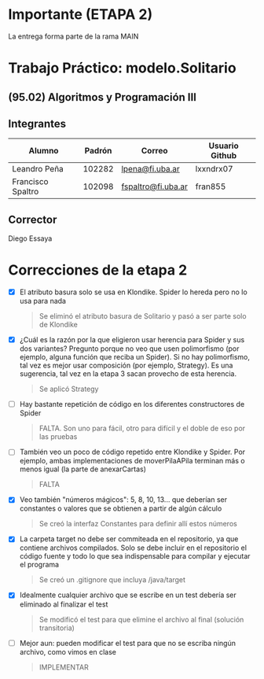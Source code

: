 # Importante (ETAPA 2)
La entrega forma parte de la rama MAIN

# Trabajo Práctico: modelo.Solitario
## (95.02) Algoritmos y Programación III

## Integrantes
| Alumno | Padrón | Correo | Usuario Github |
| ----------- | ----------- | ----------- | ----------- |
| Leandro Peña | 102282 | lpena@fi.uba.ar | lxxndrx07 |
| Francisco Spaltro | 102098 | fspaltro@fi.uba.ar | fran855 |

## Corrector
Diego Essaya

# Correcciones de la etapa 2
- [x] El atributo basura solo se usa en Klondike. Spider lo hereda pero no lo usa para nada
  > Se eliminó el atributo basura de Solitario y pasó a ser parte solo de Klondike
- [x] ¿Cuál es la razón por la que eligieron usar herencia para Spider y sus dos variantes? Pregunto porque no veo que usen polimorfismo (por ejemplo, alguna función que reciba un Spider). Si no hay polimorfismo, tal vez es mejor usar composición (por ejemplo, Strategy). Es una sugerencia, tal vez en la etapa 3 sacan provecho de esta herencia.
  > Se aplicó Strategy
- [ ] Hay bastante repetición de código en los diferentes constructores de Spider
  > FALTA. Son uno para fácil, otro para difícil y el doble de eso por las pruebas
- [ ] También veo un poco de código repetido entre Klondike y Spider. Por ejemplo, ambas implementaciones de moverPilaAPila terminan más o menos igual (la parte de anexarCartas)
  > FALTA
- [x] Veo también "números mágicos": 5, 8, 10, 13... que deberían ser constantes o valores que se obtienen a partir de algún cálculo
  > Se creó la interfaz Constantes para definir allí estos números
- [x] La carpeta target no debe ser commiteada en el repositorio, ya que contiene archivos compilados. Solo se debe incluir en el repositorio el código fuente y todo lo que sea indispensable para compilar y ejecutar el programa
  > Se creó un .gitignore que incluya /java/target
- [x] Idealmente cualquier archivo que se escribe en un test debería ser eliminado al finalizar el test
  > Se modificó el test para que elimine el archivo al final (solución transitoria)
- [ ] Mejor aun: pueden modificar el test para que no se escriba ningún archivo, como vimos en clase
  > IMPLEMENTAR